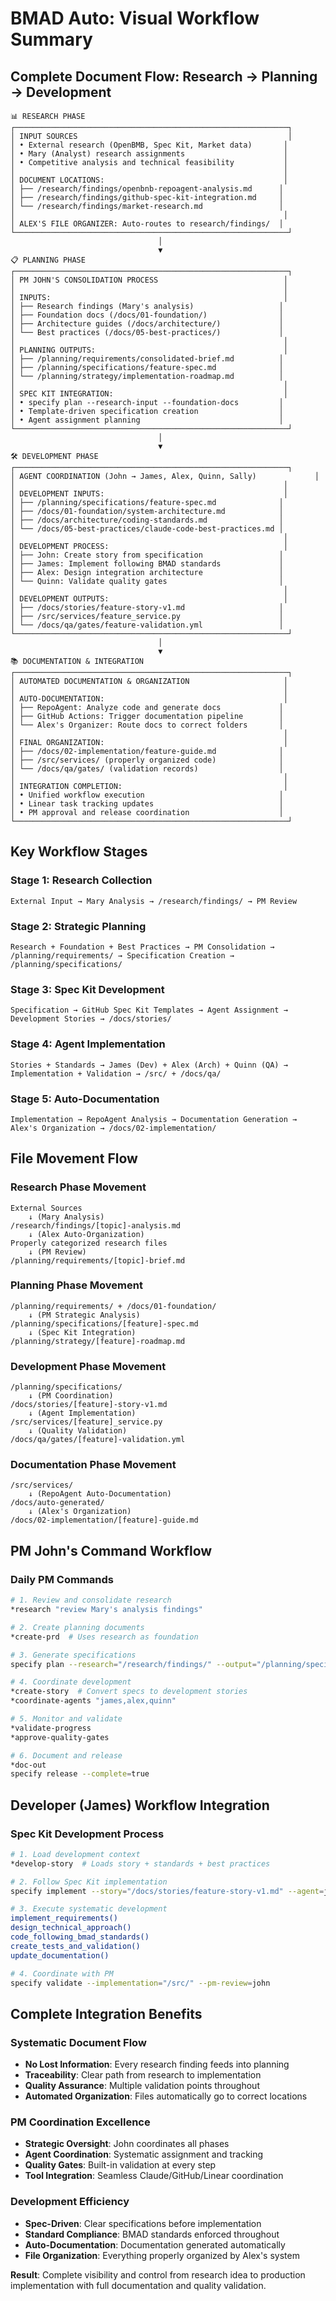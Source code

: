 # BMAD Auto: Visual Workflow Summary

## **Complete Document Flow: Research → Planning → Development**

```
📊 RESEARCH PHASE
┌─────────────────────────────────────────────────────────────┐
│ INPUT SOURCES                                               │
│ • External research (OpenBMB, Spec Kit, Market data)       │
│ • Mary (Analyst) research assignments                      │
│ • Competitive analysis and technical feasibility           │
│                                                            │
│ DOCUMENT LOCATIONS:                                        │
│ ├── /research/findings/openbnb-repoagent-analysis.md      │
│ ├── /research/findings/github-spec-kit-integration.md     │
│ └── /research/findings/market-research.md                 │
│                                                            │
│ ALEX'S FILE ORGANIZER: Auto-routes to research/findings/  │
└─────────────────────────────────────────────────────────────┘
                                 │
                                 ▼
📋 PLANNING PHASE
┌─────────────────────────────────────────────────────────────┐
│ PM JOHN'S CONSOLIDATION PROCESS                            │
│                                                            │
│ INPUTS:                                                    │
│ ├── Research findings (Mary's analysis)                   │
│ ├── Foundation docs (/docs/01-foundation/)                │
│ ├── Architecture guides (/docs/architecture/)             │
│ └── Best practices (/docs/05-best-practices/)             │
│                                                            │
│ PLANNING OUTPUTS:                                          │
│ ├── /planning/requirements/consolidated-brief.md          │
│ ├── /planning/specifications/feature-spec.md              │
│ └── /planning/strategy/implementation-roadmap.md          │
│                                                            │
│ SPEC KIT INTEGRATION:                                      │
│ • specify plan --research-input --foundation-docs         │
│ • Template-driven specification creation                  │
│ • Agent assignment planning                               │
└─────────────────────────────────────────────────────────────┘
                                 │
                                 ▼
🛠️ DEVELOPMENT PHASE
┌─────────────────────────────────────────────────────────────┐
│ AGENT COORDINATION (John → James, Alex, Quinn, Sally)             │
│                                                            │
│ DEVELOPMENT INPUTS:                                        │
│ ├── /planning/specifications/feature-spec.md              │
│ ├── /docs/01-foundation/system-architecture.md            │
│ ├── /docs/architecture/coding-standards.md                │
│ └── /docs/05-best-practices/claude-code-best-practices.md │
│                                                            │
│ DEVELOPMENT PROCESS:                                       │
│ ├── John: Create story from specification                 │
│ ├── James: Implement following BMAD standards             │
│ ├── Alex: Design integration architecture                 │
│ └── Quinn: Validate quality gates                         │
│                                                            │
│ DEVELOPMENT OUTPUTS:                                       │
│ ├── /docs/stories/feature-story-v1.md                     │
│ ├── /src/services/feature_service.py                      │
│ └── /docs/qa/gates/feature-validation.yml                 │
└─────────────────────────────────────────────────────────────┘
                                 │
                                 ▼
📚 DOCUMENTATION & INTEGRATION
┌─────────────────────────────────────────────────────────────┐
│ AUTOMATED DOCUMENTATION & ORGANIZATION                     │
│                                                            │
│ AUTO-DOCUMENTATION:                                        │
│ ├── RepoAgent: Analyze code and generate docs             │
│ ├── GitHub Actions: Trigger documentation pipeline        │
│ └── Alex's Organizer: Route docs to correct folders       │
│                                                            │
│ FINAL ORGANIZATION:                                        │
│ ├── /docs/02-implementation/feature-guide.md              │
│ ├── /src/services/ (properly organized code)              │
│ └── /docs/qa/gates/ (validation records)                  │
│                                                            │
│ INTEGRATION COMPLETION:                                    │
│ • Unified workflow execution                              │
│ • Linear task tracking updates                            │
│ • PM approval and release coordination                    │
└─────────────────────────────────────────────────────────────┘
```

## **Key Workflow Stages**

### **Stage 1: Research Collection**
```
External Input → Mary Analysis → /research/findings/ → PM Review
```

### **Stage 2: Strategic Planning**
```
Research + Foundation + Best Practices → PM Consolidation →
/planning/requirements/ → Specification Creation → /planning/specifications/
```

### **Stage 3: Spec Kit Development**
```
Specification → GitHub Spec Kit Templates → Agent Assignment →
Development Stories → /docs/stories/
```

### **Stage 4: Agent Implementation**
```
Stories + Standards → James (Dev) + Alex (Arch) + Quinn (QA) →
Implementation + Validation → /src/ + /docs/qa/
```

### **Stage 5: Auto-Documentation**
```
Implementation → RepoAgent Analysis → Documentation Generation →
Alex's Organization → /docs/02-implementation/
```

## **File Movement Flow**

### **Research Phase Movement**
```
External Sources
    ↓ (Mary Analysis)
/research/findings/[topic]-analysis.md
    ↓ (Alex Auto-Organization)
Properly categorized research files
    ↓ (PM Review)
/planning/requirements/[topic]-brief.md
```

### **Planning Phase Movement**
```
/planning/requirements/ + /docs/01-foundation/
    ↓ (PM Strategic Analysis)
/planning/specifications/[feature]-spec.md
    ↓ (Spec Kit Integration)
/planning/strategy/[feature]-roadmap.md
```

### **Development Phase Movement**
```
/planning/specifications/
    ↓ (PM Coordination)
/docs/stories/[feature]-story-v1.md
    ↓ (Agent Implementation)
/src/services/[feature]_service.py
    ↓ (Quality Validation)
/docs/qa/gates/[feature]-validation.yml
```

### **Documentation Phase Movement**
```
/src/services/
    ↓ (RepoAgent Auto-Documentation)
/docs/auto-generated/
    ↓ (Alex's Organization)
/docs/02-implementation/[feature]-guide.md
```

## **PM John's Command Workflow**

### **Daily PM Commands**
```bash
# 1. Review and consolidate research
*research "review Mary's analysis findings"

# 2. Create planning documents
*create-prd  # Uses research as foundation

# 3. Generate specifications
specify plan --research="/research/findings/" --output="/planning/specifications/"

# 4. Coordinate development
*create-story  # Convert specs to development stories
*coordinate-agents "james,alex,quinn"

# 5. Monitor and validate
*validate-progress
*approve-quality-gates

# 6. Document and release
*doc-out
specify release --complete=true
```

## **Developer (James) Workflow Integration**

### **Spec Kit Development Process**
```bash
# 1. Load development context
*develop-story  # Loads story + standards + best practices

# 2. Follow Spec Kit implementation
specify implement --story="/docs/stories/feature-story-v1.md" --agent=james

# 3. Execute systematic development
implement_requirements()
design_technical_approach()
code_following_bmad_standards()
create_tests_and_validation()
update_documentation()

# 4. Coordinate with PM
specify validate --implementation="/src/" --pm-review=john
```

## **Complete Integration Benefits**

### **Systematic Document Flow**
- **No Lost Information**: Every research finding feeds into planning
- **Traceability**: Clear path from research to implementation
- **Quality Assurance**: Multiple validation points throughout
- **Automated Organization**: Files automatically go to correct locations

### **PM Coordination Excellence**
- **Strategic Oversight**: John coordinates all phases
- **Agent Coordination**: Systematic assignment and tracking
- **Quality Gates**: Built-in validation at every step
- **Tool Integration**: Seamless Claude/GitHub/Linear coordination

### **Development Efficiency**
- **Spec-Driven**: Clear specifications before implementation
- **Standard Compliance**: BMAD standards enforced throughout
- **Auto-Documentation**: Documentation generated automatically
- **File Organization**: Everything properly organized by Alex's system

**Result**: Complete visibility and control from research idea to production implementation with full documentation and quality validation.